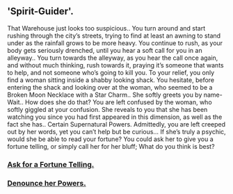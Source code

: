 ## 'Spirit-Guider'.

That Warehouse just looks too suspicious.. You turn around and start rushing through the city’s streets, trying to find at least an awning to stand under as the rainfall grows to be more heavy. You continue to rush, as your body gets seriously drenched, until you hear a soft call for you in an alleyway.. You turn towards the alleyway, as you hear the call once again, and without much thinking, rush towards it, praying it’s someone that wants to help, and not someone who’s going to kill you. To your relief, you only find a woman sitting inside a shabby looking shack. You hesitate, before entering the shack and looking over at the woman, who seemed to be a Broken Moon Necklace with a Star Charm.. She softly greets you by name- Wait.. How does she do that? You are left confused by the woman, who softly giggled at your confusion. She reveals to you that she has been watching you since you had first appeared in this dimension, as well as the fact she has.. Certain Supernatural Powers. Admittedly, you are left creeped out by her words, yet you can’t help but be curious… If she’s truly a psychic, would she be able to read your fortune? You could ask her to give you a fortune telling, or simply call her for her bluff; What do you think is best?

### [Ask for a Fortune Telling.](black-aura.md)
### [Denounce her Powers.](tortured-souls-department-end.md)
